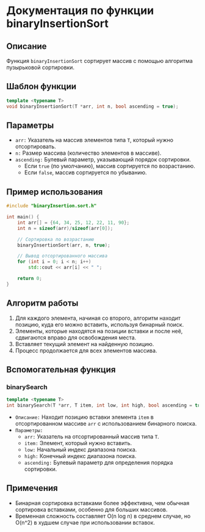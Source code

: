 # Документация по функции binaryInsertionSort

## Описание

Функция `binaryInsertionSort` сортирует массив с помощью алгоритма пузырьковой сортировки.

## Шаблон функции

```cpp
template <typename T>
void binaryInsertionSort(T *arr, int n, bool ascending = true);
```

## Параметры

- `arr:` Указатель на массив элементов типа `T`, который нужно отсортировать.
- `n:` Размер массива (количество элементов в массиве).
- `ascending:` Булевый параметр, указывающий порядок сортировки.
  - Если `true` (по умолчанию), массив сортируется по возрастанию.
  - Если `false`, массив сортируется по убыванию.

## Пример использования

```cpp
#include "binaryInsertion.sort.h"

int main() {
    int arr[] = {64, 34, 25, 12, 22, 11, 90};
    int n = sizeof(arr)/sizeof(arr[0]);

    // Сортировка по возрастанию
    binaryInsertionSort(arr, n, true);

    // Вывод отсортированного массива
    for (int i = 0; i < n; i++)
        std::cout << arr[i] << " ";

    return 0;
}
```

## Алгоритм работы

1. Для каждого элемента, начиная со второго, алгоритм находит позицию, куда его можно вставить, используя бинарный поиск.
2. Элементы, которые находятся на позиции вставки и после неё, сдвигаются вправо для освобождения места.
3. Вставляет текущий элемент на найденную позицию.
4. Процесс продолжается для всех элементов массива.

## Вспомогательная функция

### binarySearch

```cpp
template <typename T>
int binarySearch(T *arr, T item, int low, int high, bool ascending = true);
```

- `Описание:` Находит позицию вставки элемента `item` в отсортированном массиве `arr` с использованием бинарного поиска.
- `Параметры:`
  - `arr:` Указатель на отсортированный массив типа `T`.
  - `item:` Элемент, который нужно вставить.
  - `low:` Начальный индекс диапазона поиска.
  - `high:` Конечный индекс диапазона поиска.
  - `ascending:` Булевый параметр для определения порядка сортировки.

## Примечения

- Бинарная сортировка вставками более эффективна, чем обычная сортировка вставками, особенно для больших массивов.
- Временная сложность составляет O(n log n) в среднем случае, но O(n^2) в худшем случае при использовании вставок.
